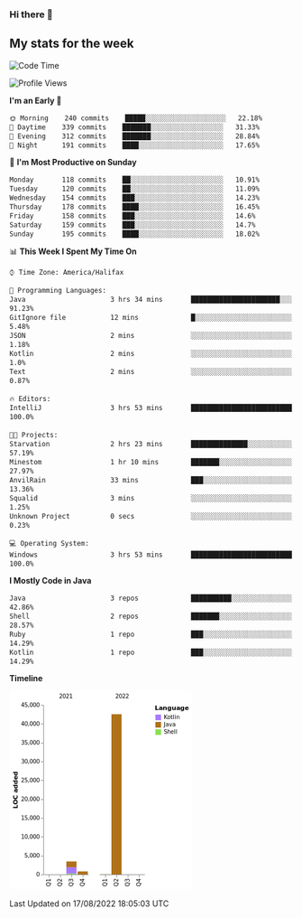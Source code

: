 ### Hi there 👋

## My stats for the week
<!--START_SECTION:waka-->
![Code Time](http://img.shields.io/badge/Code%20Time-375%20hrs%202%20mins-blue)

![Profile Views](http://img.shields.io/badge/Profile%20Views-0-blue)

**I'm an Early 🐤** 

```text
🌞 Morning    240 commits    █████░░░░░░░░░░░░░░░░░░░░   22.18% 
🌆 Daytime    339 commits    ███████░░░░░░░░░░░░░░░░░░   31.33% 
🌃 Evening    312 commits    ███████░░░░░░░░░░░░░░░░░░   28.84% 
🌙 Night      191 commits    ████░░░░░░░░░░░░░░░░░░░░░   17.65%

```
📅 **I'm Most Productive on Sunday** 

```text
Monday       118 commits    ██░░░░░░░░░░░░░░░░░░░░░░░   10.91% 
Tuesday      120 commits    ██░░░░░░░░░░░░░░░░░░░░░░░   11.09% 
Wednesday    154 commits    ███░░░░░░░░░░░░░░░░░░░░░░   14.23% 
Thursday     178 commits    ████░░░░░░░░░░░░░░░░░░░░░   16.45% 
Friday       158 commits    ███░░░░░░░░░░░░░░░░░░░░░░   14.6% 
Saturday     159 commits    ███░░░░░░░░░░░░░░░░░░░░░░   14.7% 
Sunday       195 commits    ████░░░░░░░░░░░░░░░░░░░░░   18.02%

```


📊 **This Week I Spent My Time On** 

```text
⌚︎ Time Zone: America/Halifax

💬 Programming Languages: 
Java                     3 hrs 34 mins       ██████████████████████░░░   91.23% 
GitIgnore file           12 mins             █░░░░░░░░░░░░░░░░░░░░░░░░   5.48% 
JSON                     2 mins              ░░░░░░░░░░░░░░░░░░░░░░░░░   1.18% 
Kotlin                   2 mins              ░░░░░░░░░░░░░░░░░░░░░░░░░   1.0% 
Text                     2 mins              ░░░░░░░░░░░░░░░░░░░░░░░░░   0.87%

🔥 Editors: 
IntelliJ                 3 hrs 53 mins       █████████████████████████   100.0%

🐱‍💻 Projects: 
Starvation               2 hrs 23 mins       ██████████████░░░░░░░░░░░   57.19% 
Minestom                 1 hr 10 mins        ███████░░░░░░░░░░░░░░░░░░   27.97% 
AnvilRain                33 mins             ███░░░░░░░░░░░░░░░░░░░░░░   13.36% 
Squalid                  3 mins              ░░░░░░░░░░░░░░░░░░░░░░░░░   1.25% 
Unknown Project          0 secs              ░░░░░░░░░░░░░░░░░░░░░░░░░   0.23%

💻 Operating System: 
Windows                  3 hrs 53 mins       █████████████████████████   100.0%

```

**I Mostly Code in Java** 

```text
Java                     3 repos             ██████████░░░░░░░░░░░░░░░   42.86% 
Shell                    2 repos             ███████░░░░░░░░░░░░░░░░░░   28.57% 
Ruby                     1 repo              ███░░░░░░░░░░░░░░░░░░░░░░   14.29% 
Kotlin                   1 repo              ███░░░░░░░░░░░░░░░░░░░░░░   14.29%

```


**Timeline**

![Chart not found](https://raw.githubusercontent.com/lyndseyy/lyndseyy/main/charts/bar_graph.png) 


 Last Updated on 17/08/2022 18:05:03 UTC
<!--END_SECTION:waka-->